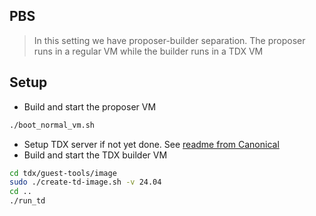 ## PBS
> In this setting we have proposer-builder separation. The proposer runs in a regular VM while the builder runs in a TDX VM



## Setup
- Build and start the proposer VM
```bash
./boot_normal_vm.sh
```

- Setup TDX server if not yet done. See [readme from Canonical](https://github.com/canonical/tdx/tree/3.3?tab=readme-ov-file#4-setup-host-os)
- Build and start the TDX builder VM
```bash
cd tdx/guest-tools/image
sudo ./create-td-image.sh -v 24.04
cd ..
./run_td
```
